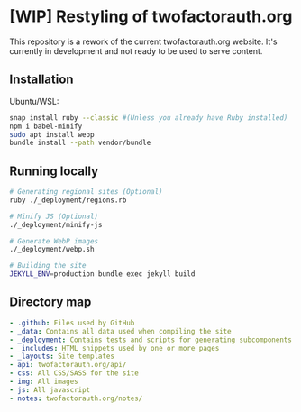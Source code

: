 # [WIP] Restyling of twofactorauth.org

This repository is a rework of the current twofactorauth.org website. It's currently in development and not ready to be used to serve content.

## Installation
Ubuntu/WSL:
```bash
snap install ruby --classic #(Unless you already have Ruby installed)
npm i babel-minify
sudo apt install webp
bundle install --path vendor/bundle
```

## Running locally
```bash
# Generating regional sites (Optional)
ruby ./_deployment/regions.rb

# Minify JS (Optional)
./_deployment/minify-js

# Generate WebP images
./_deployment/webp.sh

# Building the site
JEKYLL_ENV=production bundle exec jekyll build
```

## Directory map
```YAML
- .github: Files used by GitHub
- _data: Contains all data used when compiling the site
- _deployment: Contains tests and scripts for generating subcomponents of the site.
- _includes: HTML snippets used by one or more pages
- _layouts: Site templates
- api: twofactorauth.org/api/
- css: All CSS/SASS for the site
- img: All images
- js: All javascript
- notes: twofactorauth.org/notes/
```
